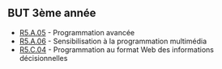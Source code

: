 ## BUT 3ème année

- [R5.A.05](./R5A05) - Programmation avancée
- [R5.A.06](./R5A06) - Sensibilisation à la programmation multimédia
- [R5.C.04](./R5C04) - Programmation au format Web des informations décisionnelles

